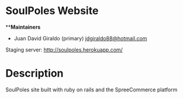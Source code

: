 SoulPoles Website
============

****Maintainers**
* Juan David Giraldo (primary) jdgiraldo88@hotmail.com

Staging server: http://soulpoles.herokuapp.com/

Description
============

SoulPoles site built with ruby on rails and the SpreeCommerce platform 